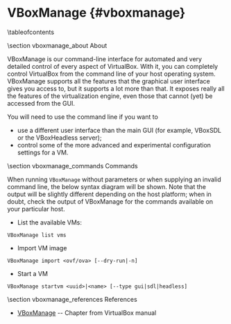 VBoxManage    {#vboxmanage}
==========

\tableofcontents

\section vboxmanage_about About

VBoxManage is our command-line interface for automated and very detailed control of every aspect of VirtualBox. With it, you can completely control VirtualBox from the command line of your host operating system. VBoxManage supports all the features that the graphical user interface gives you access to, but it supports a lot more than that. It exposes really all the features of the virtualization engine, even those that cannot (yet) be accessed from the GUI.

You will need to use the command line if you want to

* use a different user interface than the main GUI (for example, VBoxSDL or the VBoxHeadless server);
* control some of the more advanced and experimental configuration settings for a VM.

\section vboxmanage_commands Commands

When running `VBoxManage` without parameters or when supplying an invalid command
line, the below syntax diagram will be shown. Note that the output will be
slightly different depending on the host platform; when in doubt, check the
output of VBoxManage for the commands available on your particular host.

* List the available VMs:
~~~~
VBoxManage list vms
~~~~

* Import VM image
~~~~
VBoxManage import <ovf/ova> [--dry-run|-n]
~~~~

* Start a VM
~~~~
VBoxManage startvm <uuid>|<name> [--type gui|sdl|headless]
~~~~

\section vboxmanage_references References

* [VBoxManage](http://www.virtualbox.org/manual/ch08.html) -- Chapter from VirtualBox manual